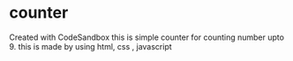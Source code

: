 # counter
Created with CodeSandbox
this is simple counter for counting number upto 9.
this is made by using html, css , javascript
